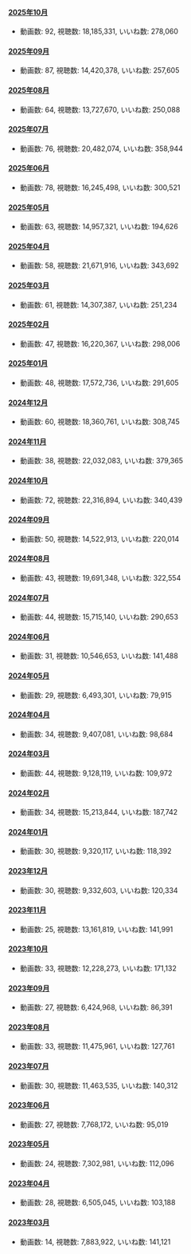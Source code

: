 #### [2025年10月](videos/202510 "wikilink")

-   動画数: 92, 視聴数: 18,185,331, いいね数: 278,060

#### [2025年09月](videos/202509 "wikilink")

-   動画数: 87, 視聴数: 14,420,378, いいね数: 257,605

#### [2025年08月](videos/202508 "wikilink")

-   動画数: 64, 視聴数: 13,727,670, いいね数: 250,088

#### [2025年07月](videos/202507 "wikilink")

-   動画数: 76, 視聴数: 20,482,074, いいね数: 358,944

#### [2025年06月](videos/202506 "wikilink")

-   動画数: 78, 視聴数: 16,245,498, いいね数: 300,521

#### [2025年05月](videos/202505 "wikilink")

-   動画数: 63, 視聴数: 14,957,321, いいね数: 194,626

#### [2025年04月](videos/202504 "wikilink")

-   動画数: 58, 視聴数: 21,671,916, いいね数: 343,692

#### [2025年03月](videos/202503 "wikilink")

-   動画数: 61, 視聴数: 14,307,387, いいね数: 251,234

#### [2025年02月](videos/202502 "wikilink")

-   動画数: 47, 視聴数: 16,220,367, いいね数: 298,006

#### [2025年01月](videos/202501 "wikilink")

-   動画数: 48, 視聴数: 17,572,736, いいね数: 291,605

#### [2024年12月](videos/202412 "wikilink")

-   動画数: 60, 視聴数: 18,360,761, いいね数: 308,745

#### [2024年11月](videos/202411 "wikilink")

-   動画数: 38, 視聴数: 22,032,083, いいね数: 379,365

#### [2024年10月](videos/202410 "wikilink")

-   動画数: 72, 視聴数: 22,316,894, いいね数: 340,439

#### [2024年09月](videos/202409 "wikilink")

-   動画数: 50, 視聴数: 14,522,913, いいね数: 220,014

#### [2024年08月](videos/202408 "wikilink")

-   動画数: 43, 視聴数: 19,691,348, いいね数: 322,554

#### [2024年07月](videos/202407 "wikilink")

-   動画数: 44, 視聴数: 15,715,140, いいね数: 290,653

#### [2024年06月](videos/202406 "wikilink")

-   動画数: 31, 視聴数: 10,546,653, いいね数: 141,488

#### [2024年05月](videos/202405 "wikilink")

-   動画数: 29, 視聴数: 6,493,301, いいね数: 79,915

#### [2024年04月](videos/202404 "wikilink")

-   動画数: 34, 視聴数: 9,407,081, いいね数: 98,684

#### [2024年03月](videos/202403 "wikilink")

-   動画数: 44, 視聴数: 9,128,119, いいね数: 109,972

#### [2024年02月](videos/202402 "wikilink")

-   動画数: 34, 視聴数: 15,213,844, いいね数: 187,742

#### [2024年01月](videos/202401 "wikilink")

-   動画数: 30, 視聴数: 9,320,117, いいね数: 118,392

#### [2023年12月](videos/202312 "wikilink")

-   動画数: 30, 視聴数: 9,332,603, いいね数: 120,334

#### [2023年11月](videos/202311 "wikilink")

-   動画数: 25, 視聴数: 13,161,819, いいね数: 141,991

#### [2023年10月](videos/202310 "wikilink")

-   動画数: 33, 視聴数: 12,228,273, いいね数: 171,132

#### [2023年09月](videos/202309 "wikilink")

-   動画数: 27, 視聴数: 6,424,968, いいね数: 86,391

#### [2023年08月](videos/202308 "wikilink")

-   動画数: 33, 視聴数: 11,475,961, いいね数: 127,761

#### [2023年07月](videos/202307 "wikilink")

-   動画数: 30, 視聴数: 11,463,535, いいね数: 140,312

#### [2023年06月](videos/202306 "wikilink")

-   動画数: 27, 視聴数: 7,768,172, いいね数: 95,019

#### [2023年05月](videos/202305 "wikilink")

-   動画数: 24, 視聴数: 7,302,981, いいね数: 112,096

#### [2023年04月](videos/202304 "wikilink")

-   動画数: 28, 視聴数: 6,505,045, いいね数: 103,188

#### [2023年03月](videos/202303 "wikilink")

-   動画数: 14, 視聴数: 7,883,922, いいね数: 141,121

